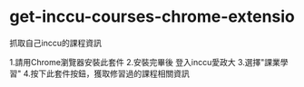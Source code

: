 # get-inccu-courses-chrome-extensio
抓取自己inccu的課程資訊

1.請用Chrome瀏覽器安裝此套件
2.安裝完畢後 登入inccu愛政大
3.選擇"課業學習"
4.按下此套件按鈕，獲取修習過的課程相關資訊

